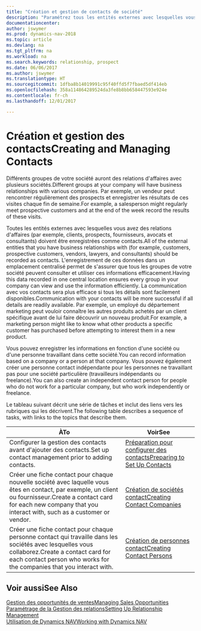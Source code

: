 ```yaml
---
title: "Création et gestion de contacts de société"
description: "Paramétrez tous les entités externes avec lesquelles vous avez une relation d'affaires (par exemple les prospects, les clients, les fournisseurs, et les consultants) comme contacts."
documentationcenter: 
author: jswymer
ms.prod: dynamics-nav-2018
ms.topic: article
ms.devlang: na
ms.tgt_pltfrm: na
ms.workload: na
ms.search.keywords: relationship, prospect
ms.date: 06/06/2017
ms.author: jswymer
ms.translationtype: HT
ms.sourcegitcommit: 1dfba8b14019991c95f40ffd5f7fbaed5df414eb
ms.openlocfilehash: 358a114864289524da3fe8b8bb658447593e924e
ms.contentlocale: fr-ch
ms.lasthandoff: 12/01/2017

---
```

# <a name="creating-and-managing-contacts"></a><span data-ttu-id="8521e-103">Création et gestion des contacts</span><span class="sxs-lookup"><span data-stu-id="8521e-103">Creating and Managing Contacts</span></span>
<span data-ttu-id="8521e-104">Différents groupes de votre société auront des relations d'affaires avec plusieurs sociétés.</span><span class="sxs-lookup"><span data-stu-id="8521e-104">Different groups at your company will have business relationships with various companies.</span></span> <span data-ttu-id="8521e-105">Par exemple, un vendeur peut rencontrer régulièrement des prospects et enregistrer les résultats de ces visites chaque fin de semaine.</span><span class="sxs-lookup"><span data-stu-id="8521e-105">For example, a salesperson might regularly meet prospective customers and at the end of the week record the results of these visits.</span></span>

<span data-ttu-id="8521e-106">Toutes les entités externes avec lesquelles vous avez des relations d'affaires (par exemple, clients, prospects, fournisseurs, avocats et consultants) doivent être enregistrées comme contacts.</span><span class="sxs-lookup"><span data-stu-id="8521e-106">All of the external entities that you have business relationships with (for example, customers, prospective customers, vendors, lawyers, and consultants) should be recorded as contacts.</span></span> <span data-ttu-id="8521e-107">L'enregistrement de ces données dans un emplacement centralisé permet de s'assurer que tous les groupes de votre société peuvent consulter et utiliser ces informations efficacement.</span><span class="sxs-lookup"><span data-stu-id="8521e-107">Having this data recorded in one central location ensures every group in your company can view and use the information efficiently.</span></span> <span data-ttu-id="8521e-108">La communication avec vos contacts sera plus efficace si tous les détails sont facilement disponibles.</span><span class="sxs-lookup"><span data-stu-id="8521e-108">Communication with your contacts will be more successful if all details are readily available.</span></span> <span data-ttu-id="8521e-109">Par exemple, un employé du département marketing peut vouloir connaître les autres produits achetés par un client spécifique avant de lui faire découvrir un nouveau produit.</span><span class="sxs-lookup"><span data-stu-id="8521e-109">For example, a marketing person might like to know what other products a specific customer has purchased before attempting to interest them in a new product.</span></span>

<span data-ttu-id="8521e-110">Vous pouvez enregistrer les informations en fonction d'une société ou d'une personne travaillant dans cette société.</span><span class="sxs-lookup"><span data-stu-id="8521e-110">You can record information based on a company or a person at that company.</span></span> <span data-ttu-id="8521e-111">Vous pouvez également créer une personne contact indépendante pour les personnes ne travaillant pas pour une société particulière (travailleurs indépendants ou freelance).</span><span class="sxs-lookup"><span data-stu-id="8521e-111">You can also create an independent contact person for people who do not work for a particular company, but who work independently or freelance.</span></span>

<span data-ttu-id="8521e-112">Le tableau suivant décrit une série de tâches et inclut des liens vers les rubriques qui les décrivent.</span><span class="sxs-lookup"><span data-stu-id="8521e-112">The following table describes a sequence of tasks, with links to the topics that describe them.</span></span> 

| <span data-ttu-id="8521e-113">À</span><span class="sxs-lookup"><span data-stu-id="8521e-113">To</span></span> | <span data-ttu-id="8521e-114">Voir</span><span class="sxs-lookup"><span data-stu-id="8521e-114">See</span></span> |
| --- | --- |
| <span data-ttu-id="8521e-115">Configurer la gestion des contacts avant d'ajouter des contacts.</span><span class="sxs-lookup"><span data-stu-id="8521e-115">Set up contact management prior to adding contacts.</span></span> |[<span data-ttu-id="8521e-116">Préparation pour configurer des contacts</span><span class="sxs-lookup"><span data-stu-id="8521e-116">Preparing to Set Up Contacts</span></span>](marketing-setup-contacts.md) |
| <span data-ttu-id="8521e-117">Créer une fiche contact pour chaque nouvelle société avec laquelle vous êtes en contact, par exemple, un client ou fournisseur.</span><span class="sxs-lookup"><span data-stu-id="8521e-117">Create a contact card for each new company that you interact with, such as a customer or vendor.</span></span> |[<span data-ttu-id="8521e-118">Création de sociétés contact</span><span class="sxs-lookup"><span data-stu-id="8521e-118">Creating Contact Companies</span></span>](marketing-create-contact-companies.md) |
| <span data-ttu-id="8521e-119">Créer une fiche contact pour chaque personne contact qui travaille dans les sociétés avec lesquelles vous collaborez.</span><span class="sxs-lookup"><span data-stu-id="8521e-119">Create a contact card for each contact person who works for the companies that you interact with.</span></span> |[<span data-ttu-id="8521e-120">Création de personnes contact</span><span class="sxs-lookup"><span data-stu-id="8521e-120">Creating Contact Persons</span></span>](marketing-create-contact-persons.md) |

## <a name="see-also"></a><span data-ttu-id="8521e-121">Voir aussi</span><span class="sxs-lookup"><span data-stu-id="8521e-121">See Also</span></span>
[<span data-ttu-id="8521e-122">Gestion des opportunités de ventes</span><span class="sxs-lookup"><span data-stu-id="8521e-122">Managing Sales Opportunities</span></span>](marketing-manage-sales-opportunities.md)  
[<span data-ttu-id="8521e-123">Paramétrage de la Gestion des relations</span><span class="sxs-lookup"><span data-stu-id="8521e-123">Setting Up Relationship Management</span></span>](marketing-setup-marketing.md)  
[<span data-ttu-id="8521e-124">Utilisation de Dynamics NAV</span><span class="sxs-lookup"><span data-stu-id="8521e-124">Working with Dynamics NAV</span></span>](ui-work-product.md)  

